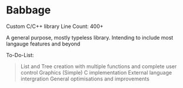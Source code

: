 # Babbage
Custom C/C++ library
Line Count: 400+

A general purpose, mostly typeless library. Intending to include most langauge features and beyond

To-Do-List:
> List and Tree creation with multiple functions and complete user control
> Graphics (Simple)
> C implementation
> External language intergration
> General optimisations and improvements
